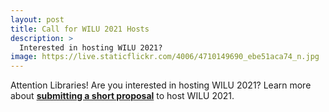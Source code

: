 ```yaml
---
layout: post
title: Call for WILU 2021 Hosts
description: >
  Interested in hosting WILU 2021? 
image: https://live.staticflickr.com/4006/4710149690_ebe51aca74_n.jpg
---
```

Attention Libraries! Are you interested in hosting WILU 2021? Learn more about **[submitting a short proposal](https://wilu-conference.github.io/about/2021/)** to host WILU 2021.
